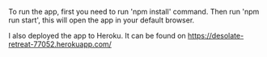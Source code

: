 To run the app, first you need to run 'npm install' command.
Then run 'npm run start', this will open the app in your default
browser.

I also deployed the app to Heroku. It can be found on 
https://desolate-retreat-77052.herokuapp.com/